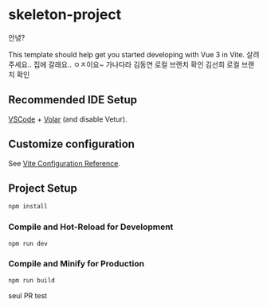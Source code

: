 # skeleton-project

안녕?

This template should help get you started developing with Vue 3 in Vite.
살려주세요.. 집에 갈래요..
ㅇㅈ이요~
가나다라
김동연 로컬 브랜치 확인
김선희 로컬 브랜치 확인

## Recommended IDE Setup

[VSCode](https://code.visualstudio.com/) + [Volar](https://marketplace.visualstudio.com/items?itemName=Vue.volar) (and disable Vetur).

## Customize configuration

See [Vite Configuration Reference](https://vite.dev/config/).

## Project Setup

```sh
npm install
```

### Compile and Hot-Reload for Development

```sh
npm run dev
```

### Compile and Minify for Production

```sh
npm run build
```

seul PR test
